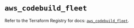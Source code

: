 # `aws_codebuild_fleet`

Refer to the Terraform Registry for docs: [`aws_codebuild_fleet`](https://registry.terraform.io/providers/hashicorp/aws/5.70.0/docs/resources/codebuild_fleet).
